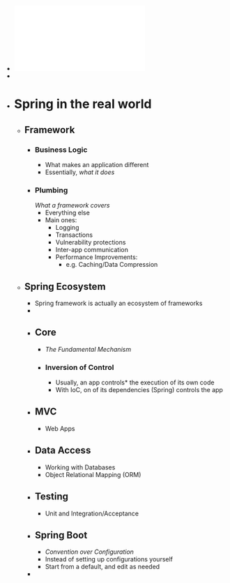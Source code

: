 - ![Laurentiu Spilca - Spring Start Here - Learn what you need and learn it well-Manning (2023).pdf](../assets/Laurentiu_Spilca_-_Spring_Start_Here_-_Learn_what_you_need_and_learn_it_well-Manning_(2023)_1719644588276_0.pdf)
-
- # Spring in the real world
	- ## Framework
		- ### Business Logic
			- What makes an application different
			- Essentially, *what it does*
		- ### Plumbing
		    *What a framework covers*
			- Everything else
			- Main ones:
				- Logging
				- Transactions
				- Vulnerability protections
				- Inter-app communication
				- Performance Improvements:
					- e.g. Caching/Data Compression
	- ## Spring Ecosystem
		- Spring framework is actually an ecosystem of frameworks
		-
		- ## Core
			- *The Fundamental Mechanism*
			- ### Inversion of Control
				- Usually, an app controls* the execution of its own code
				- With IoC, on of its dependencies (Spring) controls the app
		- ## MVC
			- Web Apps
		- ## Data Access
			- Working with Databases
			- Object Relational Mapping (ORM)
		- ## Testing
			- Unit and Integration/Acceptance
		- ## Spring Boot
			- *Convention over Configuration*
			- Instead of setting up configurations yourself
			- Start from a default, and edit as needed
		-